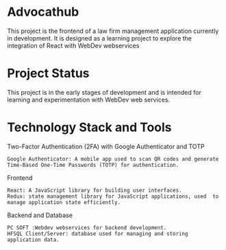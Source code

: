 # Advocathub
This project is the frontend of a law firm management application currently in development. It is designed as a learning project to explore the integration of React with WebDev webservices

# Project Status

This project is in the early stages of development and is intended for learning and experimentation with WebDev web services.

# Technology Stack and Tools

Two-Factor Authentication (2FA) with Google Authenticator and TOTP

    Google Authenticator: A mobile app used to scan QR codes and generate Time-Based One-Time Passwords (TOTP) for authentication.

Frontend

    React: A JavaScript library for building user interfaces.
    Redux: state management library for JavaScript applications, used  to manage application state efficiently.

Backend and Database

    PC SOFT :Webdev webservices for backend development.
    HFSQL Client/Server: database used for managing and storing application data.



